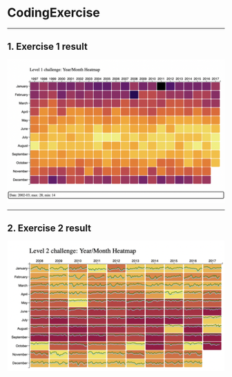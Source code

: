# CodingExercise
------
## 1. Exercise 1 result
![initial](https://github.com/csg17/CodingExercise/blob/main/level1_2.png)

------
## 2. Exercise 2 result
![initial](https://github.com/csg17/CodingExercise/blob/main/level2.png)
